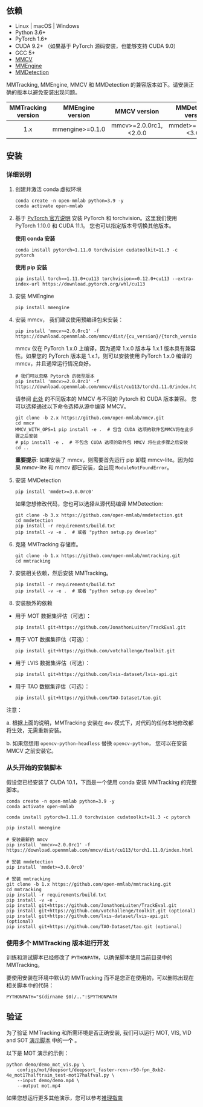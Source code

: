 ## 依赖

- Linux | macOS | Windows
- Python 3.6+
- PyTorch 1.6+
- CUDA 9.2+ （如果基于 PyTorch 源码安装，也能够支持 CUDA 9.0）
- GCC 5+
- [MMCV](https://mmcv.readthedocs.io/en/latest/get_started/installation.html)
- [MMEngine](https://mmengine.readthedocs.io/en/latest/get_started/installation.html)
- [MMDetection](https://mmdetection.readthedocs.io/en/latest/get_started.html#installation)

MMTracking, MMEngine, MMCV 和 MMDetection 的兼容版本如下。请安装正确的版本以避免安装出现问题。

| MMTracking version | MMEngine version |      MMCV version      |   MMDetection version   |
| :----------------: | :--------------: | :--------------------: | :---------------------: |
|        1.x         | mmengine>=0.1.0  | mmcv>=2.0.0rc1,\<2.0.0 | mmdet>=3.0.0rc0,\<3.0.0 |

## 安装

### 详细说明

1. 创建并激活 conda 虚拟环境

   ```shell
   conda create -n open-mmlab python=3.9 -y
   conda activate open-mmlab
   ```

2. 基于 [PyTorch 官方说明](https://pytorch.org/) 安装 PyTorch 和 torchvision。这里我们使用 PyTorch 1.10.0 和 CUDA 11.1。
   您也可以指定版本号切换其他版本。

   **使用 conda 安装**

   ```shell
   conda install pytorch=1.11.0 torchvision cudatoolkit=11.3 -c pytorch
   ```

   **使用 pip 安装**

   ```shell
   pip install torch==1.11.0+cu113 torchvision==0.12.0+cu113 --extra-index-url https://download.pytorch.org/whl/cu113
   ```

3. 安装 MMEngine

   ```shell
   pip install mmengine
   ```

4. 安装 mmcv， 我们建议使用预编译包来安装：

   ```shell
   pip install 'mmcv>=2.0.0rc1' -f https://download.openmmlab.com/mmcv/dist/{cu_version}/{torch_version}/index.html
   ```

   mmcv 仅在 PyTorch 1.x.0 上编译，因为通常 1.x.0 版本与 1.x.1 版本具有兼容性。如果您的 PyTorch 版本是 1.x.1，则可以安装使用 PyTorch 1.x.0 编译的 mmcv，并且通常运行情况良好。

   ```shell
   # 我们可以忽略 Pytorch 的微型版本
   pip install 'mmcv>=2.0.0rc1' -f https://download.openmmlab.com/mmcv/dist/cu113/torch1.11.0/index.html
   ```

   请参阅 [此处](https://mmcv.readthedocs.io/en/latest/get_started/installation.html) 的不同版本的 MMCV 与不同的 Pytorch 和 CUDA 版本兼容。
   您可以选择通过以下命令选择从源中编译 MMCV。

   ```shell
   git clone -b 2.x https://github.com/open-mmlab/mmcv.git
   cd mmcv
   MMCV_WITH_OPS=1 pip install -e .  # 包含 CUDA 选项的软件包MMCV将在此步骤之后安装
   # pip install -e .  # 不包含 CUDA 选项的软件包 MMCV 将在此步骤之后安装
   cd ..
   ```

   **重要提示**:  如果安装了 mmcv，则需要首先运行 pip 卸载 mmcv-lite。因为如果 mmcv-lite 和 mmcv 都已安装，会出现 `ModuleNotFoundError`。

5. 安装 MMDetection

   ```shell
   pip install 'mmdet>=3.0.0rc0'
   ```

   如果您想修改代码，您也可以选择从源代码编译 MMDetection:

   ```shell
   git clone -b 3.x https://github.com/open-mmlab/mmdetection.git
   cd mmdetection
   pip install -r requirements/build.txt
   pip install -v -e .  # 或者 "python setup.py develop"
   ```

6. 克隆 MMTracking 存储库。

   ```shell
   git clone -b 1.x https://github.com/open-mmlab/mmtracking.git
   cd mmtracking
   ```

7. 安装相关依赖，然后安装 MMTracking。

   ```shell
   pip install -r requirements/build.txt
   pip install -v -e .  # 或者 "python setup.py develop"
   ```

8. 安装额外的依赖

- 用于 MOT 数据集评估（可选）：

  ```shell
  pip install git+https://github.com/JonathonLuiten/TrackEval.git
  ```

- 用于 VOT 数据集评估（可选）：

  ```shell
  pip install git+https://github.com/votchallenge/toolkit.git
  ```

- 用于 LVIS 数据集评估（可选）：

  ```shell
  pip install git+https://github.com/lvis-dataset/lvis-api.git
  ```

- 用于 TAO 数据集评估（可选）：

  ```shell
  pip install git+https://github.com/TAO-Dataset/tao.git
  ```

注意：

a. 根据上面的说明，MMTracking 安装在 `dev` 模式下，对代码的任何本地修改都将生效，无需重新安装。

b. 如果您想用 `opencv-python-headless` 替换 `opencv-python`， 您可以在安装 MMCV 之前安装它。

### 从头开始的安装脚本

假设您已经安装了 CUDA 10.1，下面是一个使用 conda 安装 MMTracking 的完整脚本。

```shell
conda create -n open-mmlab python=3.9 -y
conda activate open-mmlab

conda install pytorch=1.11.0 torchvision cudatoolkit=11.3 -c pytorch

pip install mmengine

# 安装最新的 mmcv
pip install 'mmcv>=2.0.0rc1' -f https://download.openmmlab.com/mmcv/dist/cu113/torch1.11.0/index.html

# 安装 mmdetection
pip install 'mmdet>=3.0.0rc0'

# 安装 mmtracking
git clone -b 1.x https://github.com/open-mmlab/mmtracking.git
cd mmtracking
pip install -r requirements/build.txt
pip install -v -e .
pip install git+https://github.com/JonathonLuiten/TrackEval.git
pip install git+https://github.com/votchallenge/toolkit.git (optional)
pip install git+https://github.com/lvis-dataset/lvis-api.git (optional)
pip install git+https://github.com/TAO-Dataset/tao.git (optional)
```

### 使用多个 MMTracking 版本进行开发

训练和测试脚本已经修改了 `PYTHONPATH`，以确保脚本使用当前目录中的 MMTracking。

要使用安装在环境中默认的 MMTracking 而不是您正在使用的，可以删除出现在相关脚本中的代码：

```shell
PYTHONPATH="$(dirname $0)/..":$PYTHONPATH
```

## 验证

为了验证 MMTracking 和所需环境是否正确安装, 我们可以运行 MOT, VIS, VID and SOT [演示脚本](https://github.com/open-mmlab/mmtracking/blob/1.x/demo/) 中的**一个** 。

以下是 MOT 演示的示例：

```shell
python demo/demo_mot_vis.py \
    configs/mot/deepsort/deepsort_faster-rcnn-r50-fpn_8xb2-4e_mot17halftrain_test-mot17halfval.py \
    --input demo/demo.mp4 \
    --output mot.mp4
```

如果您想运行更多其他演示，您可以参考[推理指南](./user_guides/3_inference.md)
